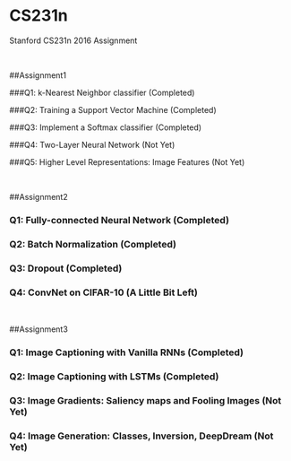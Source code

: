 # CS231n
Stanford CS231n 2016 Assignment

</br>

##Assignment1

###Q1: k-Nearest Neighbor classifier (Completed)

###Q2: Training a Support Vector Machine (Completed)

###Q3: Implement a Softmax classifier (Completed)

###Q4: Two-Layer Neural Network (Not Yet)

###Q5: Higher Level Representations: Image Features (Not Yet)

</br>

##Assignment2

### Q1: Fully-connected Neural Network (Completed)

### Q2: Batch Normalization (Completed)

### Q3: Dropout (Completed)

### Q4: ConvNet on CIFAR-10 (A Little Bit Left)

</br>


##Assignment3

### Q1: Image Captioning with Vanilla RNNs (Completed)

### Q2: Image Captioning with LSTMs (Completed)

### Q3: Image Gradients: Saliency maps and Fooling Images (Not Yet)

### Q4: Image Generation: Classes, Inversion, DeepDream (Not Yet)

